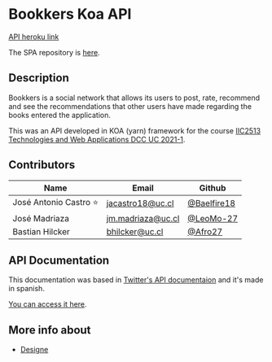 # Bookkers Koa API
[API heroku link](https://demacia-web-p2.herokuapp.com/)

The SPA repository is [here](https://github.com/Baelfire18/bookkers-frontend).

## Description
Bookkers is a social network that allows its users to post, rate, recommend and see the recommendations that other users have made regarding the books entered the application.

This was an API developed in KOA (yarn) framework for the course [IIC2513 Technologies and Web Applications DCC UC 2021-1](https://github.com/IIC2513-2021-1).

## Contributors
| Name | Email | Github |
| --- | --- | --- |
| José Antonio Castro ⭐ | jacastro18@uc.cl | [@Baelfire18](https://github.com/Baelfire18) |
| José Madriaza | jm.madriaza@uc.cl | [@LeoMo-27](https://github.com/LeoMo-27)
| Bastian Hilcker | bhilcker@uc.cl | [@Afro27](https://github.com/Afro27)

## API Documentation

This documentation was based in [Twitter's API documentaion](https://documenter.getpostman.com/view/9956214/T1LMiT5U) and it's made in spanish.

[You can access it here](https://documenter.getpostman.com/view/13524334/TzeWF7TR#70c4b41d-7485-4032-ae28-2318b9e0729e).

## More info about
- [Designe](https://github.com/Baelfire18/bookkers-backend/blob/main/docs/Designe.md)
